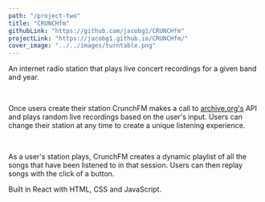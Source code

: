 ```yaml
---
path: "/project-two"
title: "CRUNCHfm"
githubLink: "https://github.com/jacobg1/CRUNCHfm"
projectLink: "https://jacobg1.github.io/CRUNCHfm/"
cover_image: "../../images/turntable.png"
---
```


An internet radio station that plays live concert recordings for a given band and year. 

&nbsp;

Once users create their station CrunchFM makes a call to [archive.org's](https://archive.org) API and plays random live recordings based on the user's input. Users can change their station at any time to create a unique listening experience. 

&nbsp;

As a user's station plays, CrunchFM creates a dynamic playlist of all the songs that have been listened to in that session. Users can then replay songs with the click of a button. 
 
&nbsp;

Built in React with HTML, CSS and JavaScript.



